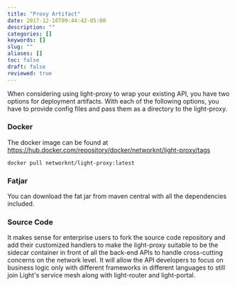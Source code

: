 ```yaml
---
title: "Proxy Artifact"
date: 2017-12-16T09:44:42-05:00
description: ""
categories: []
keywords: []
slug: ""
aliases: []
toc: false
draft: false
reviewed: true
---
```


When considering using light-proxy to wrap your existing API, you have two options for deployment artifacts. With each of the following options, you have to provide config files and pass them as a directory to the light-proxy.


### Docker

The docker image can be found at https://hub.docker.com/repository/docker/networknt/light-proxy/tags

```
docker pull networknt/light-proxy:latest
```

### Fatjar

You can download the fat jar from maven central with all the dependencies included.

### Source Code

It makes sense for enterprise users to fork the source code repository and add their customized handlers to make the light-proxy suitable to be the sidecar container in front of all the back-end APIs to handle cross-cutting concerns on the network level. It will allow the API developers to focus on business logic only with different frameworks in different languages to still join Light's service mesh along with light-router and light-portal. 







